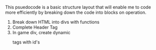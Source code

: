 This psuedocode is a basic structure layout that will enable me to code more efficiently by breaking down the code into blocks on operation.

1. Break down HTML into divs with functions 
2. Complete Header Tag 
2. In game div, create dynamic <p> tags with id's 




